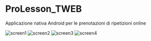 # ProLesson_TWEB

Applicazione nativa Android per le prenotazioni di ripetizioni online 

![screen1](https://user-images.githubusercontent.com/59978602/185881796-958b70f3-d38f-4316-9843-8a1929160bd9.png)
![screen2](https://user-images.githubusercontent.com/59978602/185881802-87a5a07f-7523-459b-ad36-825dc75283ab.png)
![screen3](https://user-images.githubusercontent.com/59978602/185881804-65672ad1-5eb3-4fe9-92f1-8c48c9d5e590.png)
![screen4](https://user-images.githubusercontent.com/59978602/185881806-8dda3adb-7fba-401a-a9ff-ca6204ad7e8a.png)
